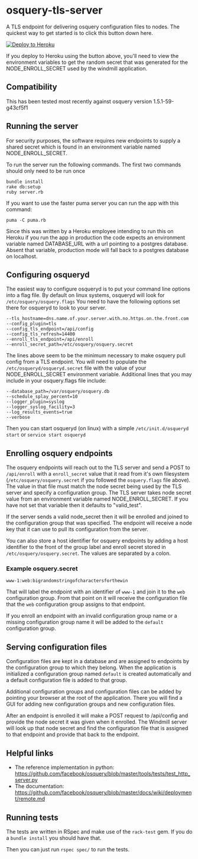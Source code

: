 # osquery-tls-server

A TLS endpoint for delivering osquery configuration files to nodes. The quickest
way to get started is to click this button down here.

[![Deploy to Heroku](https://www.herokucdn.com/deploy/button.png)](https://heroku.com/deploy)

If you deploy to Heroku using the button above, you'll need to view the
environment variables to get the random secret that was generated for the NODE_ENROLL_SECRET
used by the windmill application.

## Compatibility

This has been tested most recently against osquery version 1.5.1-59-g43cf5f1

## Running the server

For security purposes, the software requires new endpoints to supply a shared
secret which is found in an environment variable named NODE_ENROLL_SECRET.

To run the server run the following commands. The first two commands should only
need to be run once

```
bundle install
rake db:setup
ruby server.rb
```

If you want to use the faster puma server you can run the app with this command:

```
puma -C puma.rb
```

Since this was written by a Heroku employee intending to run this on Heroku if
you run the app in production the code expects an environment variable named
DATABASE_URL with a url pointing to a postgres database. Absent that variable,
production mode will fall back to a postgres database on localhost.

## Configuring osqueryd

The easiest way to configure osqueryd is to put your command line options
into a flag file. By default on linux systems, osqueryd will look for
`/etc/osquery/osquery.flags` You need to have the following options set there
for osqueryd to look to your server.

```
--tls_hostname=dns.name.of.your.server.with.no.https.on.the.front.com
--config_plugin=tls
--config_tls_endpoint=/api/config
--config_tls_refresh=14400
--enroll_tls_endpoint=/api/enroll
--enroll_secret_path=/etc/osquery/osquery.secret
```

The lines above seem to be the minimum necessary to make osquery pull config
from a TLS endpoint. You will need to populate the `/etc/osqueryd/osqueryd.secret`
file with the value of your NODE_ENROLL_SECRET environment variable. Additional
lines that you may include in your osquery.flags file include:

```
--database_path=/var/osquery/osquery.db
--schedule_splay_percent=10
--logger_plugin=syslog
--logger_syslog_facility=3
--log_results_events=true
--verbose
```

Then you can start osqueryd (on linux) with a simple `/etc/init.d/osqueryd start`
or `service start osqueryd`

## Enrolling osquery endpoints
The osquery endpoints will reach out to the TLS server and send a POST to `/api/enroll`
with a `enroll_secret` value that it read from it's own filesystem (`/etc/osquery/osquery.secret`
if you followed the `osquery.flags` file above). The value in that file must match
the node secret being used by the TLS server and specify a configuration group. The TLS server takes node secret value from an
environment variable named NODE_ENROLL_SECRET. If you have not set that variable
then it defaults to "valid_test".

If the server sends a valid node_secret then it will be enrolled and joined to the configuration
group that was specified. The endpoint will receive a node key that it
can use to pull its configuration from the server.

You can also store a host identifier for osquery endpoints by adding
a host identifier to the front of the group label and enroll secret stored in `/etc/osquery/osquery.secret`.
The values are separated by a colon.

### Example osquery.secret

`www-1:web:bigrandomstringofcharactersforthewin`

That will label the endpoint with an identifier of `www-1` and join it to the `web`
configuration group. From that point on it will receive the configuration file that
the `web` configuration group assigns to that endpoint.

If you enroll an endpoint with an invalid configuration group name or a missing
configuration group name it will be added to the `default` configuration group.

## Serving configuration files
Configuration files are kept in a database and are assigned to endpoints by the
configuration group to which they belong. When the application is initialized a
configuration group named `default` is created automatically and a default configuration
file is added to that group.

Additional configuration groups and configuration files can be added by pointing
your browser at the root of the application. There you will find a GUI for adding
new configuration groups and new configuration files.

After an endpoint is enrolled it will make a POST request to /api/config and provide
the node secret it was given when it enrolled. The Windmill server will look up that
node secret and find the configuration file that is assigned to that endpoint and
provide that back to the endpoint.

## Helpful links

* The reference implementation in python: https://github.com/facebook/osquery/blob/master/tools/tests/test_http_server.py
* The documentation: https://github.com/facebook/osquery/blob/master/docs/wiki/deployment/remote.md

## Running tests

The tests are written in RSpec and make use of the `rack-test` gem. If you do a
`bundle install` you should have that.

Then you can just run `rspec spec/` to run
the tests.
